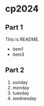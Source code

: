 # cp2024

## Part 1
This is README.
- item1
- item3

## Part 2
1. sunday
1. monday
1. tuesday
1. wednesday

